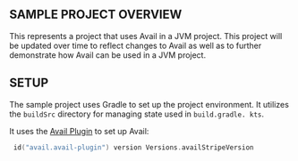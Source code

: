 SAMPLE PROJECT OVERVIEW
--------------------------------------------------------------------------------
This represents a project that uses Avail in a JVM project. This project will be
updated over time to reflect changes to Avail as well as to further 
demonstrate how Avail can be used in a JVM project.

SETUP
--------------------------------------------------------------------------------
The sample project uses Gradle to set up the project environment. It 
utilizes the `buildSrc` directory for managing state used in `build.gradle.
kts`.

It uses the [Avail Plugin](/avail-plugin/README.md) to set up Avail:

```kotlin
 id("avail.avail-plugin") version Versions.availStripeVersion
```

